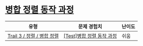# [병합 정렬 동작 과정](https://en.codetree.ai/trails/complete/curated-cards/test-merge-sort-progress)

|유형|문제 경험치|난이도|
|---|---|---|
|[Trail 3 / 정렬 / 병합 정렬](https://www.codetree.ai/trail-info/novice-high/)|[[Test]병합 정렬 동작 과정](https://www.codetree.ai/trails/complete/curated-cards/test-merge-sort-progress/)|쉬움|


